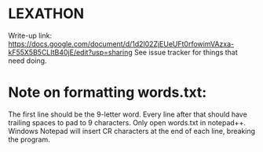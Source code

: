 # LEXATHON
Write-up link: https://docs.google.com/document/d/1d2l02ZjEUeUFt0rfowimVAzxa-kF55X5B5CLItB40jE/edit?usp=sharing
See issue tracker for things that need doing.


# Note on formatting words.txt:
The first line should be the 9-letter word.
Every line after that should have trailing spaces to pad to 9 characters.
Only open words.txt in notepad++. Windows Notepad will insert CR characters at the end of each line, breaking the program.
